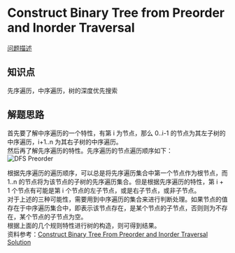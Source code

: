 # Construct Binary Tree from Preorder and Inorder Traversal

[问题描述](https://leetcode.com/problems/construct-binary-tree-from-preorder-and-inorder-traversal/description/)

## 知识点

先序遍历，中序遍历，树的深度优先搜索

## 解题思路

首先要了解中序遍历的一个特性，有第 i 为节点，那么 0..i-1 的节点为其左子树的中序遍历，i+1..n 为其右子树的中序遍历。  
然后再了解先序遍历的特性。先序遍历的节点遍历顺序如下：  
![DFS Preorder](https://bingzhong-project.gitee.io/public/pictures/dfs-preorder.png)

根据先序遍历的遍历顺序，可以总是将先序遍历集合中第一个节点作为根节点，而 1..n 的节点将为该节点的子树的先序遍历集合。但是根据先序遍历的特性，第 i + 1 个节点有可能是第 i 个节点的左子节点，或是右子节点，或非子节点。  
对于上述的三种可能性，需要用到中序遍历的集合来进行判断处理。如果节点的值存在于中序遍历集合中，即表示该节点存在，是某个节点的子节点，否则则为不存在，某个节点的子节点为空。  
根据上面的几个规则特性进行树的构造，则可得到结果。  
资料参考：[Construct Binary Tree From Preorder and Inorder Traversal Solution](https://leetcode.com/articles/construct-binary-tree-from-preorder-and-inorder-tr/#)
